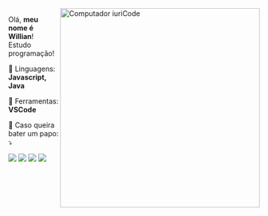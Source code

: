 <img src="https://raw.githubusercontent.com/MicaelliMedeiros/micaellimedeiros/master/image/computer-illustration.png" min-width="400px" max-width="400px" width="400px" align="right" alt="Computador iuriCode">

<p align="left"> 
  Olá, <strong>meu nome é Willian</strong>!<br>
  Estudo programação!
</p>

<p align="left">
  🦄 Linguagens: <strong>Javascript, Java</strong>
</p>

<p align="left">
  💼 Ferramentas: <strong>VSCode</strong>
</p>

<p align="left">
  💌 Caso queira bater um papo: ⤵️
</p>

<p align="left">
  <a href="willianscript@gmail.com" alt="Gmail">
  <img src="https://img.shields.io/badge/-Gmail-FF0000?style=flat-square&labelColor=FF0000&logo=gmail&logoColor=white&link=" /></a>

  <a href="https://www.linkedin.com/in/willian-souza-386643186/" alt="Linkedin">
  <img src="https://img.shields.io/badge/-Linkedin-0e76a8?style=flat-square&logo=Linkedin&logoColor=white&link=" /></a>

  <a href="https://www.facebook.com/willi4nsz/" alt="Facebook">
  <img src="https://img.shields.io/badge/-Facebook-3b5998?style=flat-square&labelColor=3b5998&logo=facebook&logoColor=white&link="/></a>

  <a href="https://www.instagram.com/whyzin/" alt="Instagram">
  <img src="https://img.shields.io/badge/-Instagram-DF0174?style=flat-square&labelColor=DF0174&logo=instagram&logoColor=white&link="/></a>
</p>  
